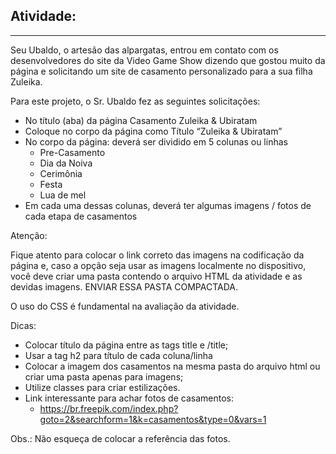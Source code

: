 ## Atividade:
<hr>
Seu Ubaldo, o artesão das alpargatas, entrou em contato com os desenvolvedores do site da Video Game Show dizendo que gostou muito da página e solicitando um site de casamento personalizado para a sua filha Zuleika.

Para este projeto, o Sr. Ubaldo fez as seguintes solicitações:

- No título (aba) da página Casamento Zuleika & Ubiratam
- Coloque no corpo da página como Título “Zuleika & Ubiratam”
- No corpo da página: deverá ser dividido em 5 colunas ou linhas
  - Pre-Casamento
  - Dia da Noiva
  - Cerimônia
  - Festa
  - Lua de mel
- Em cada uma dessas colunas, deverá ter algumas imagens / fotos de cada etapa de casamentos

Atenção:

Fique atento para colocar o link correto das imagens na codificação da página e, caso a opção seja usar as imagens localmente no dispositivo, você deve criar uma pasta  contendo o arquivo HTML da atividade e as devidas imagens. ENVIAR ESSA PASTA COMPACTADA.

O uso do CSS é fundamental na avaliação da atividade.

Dicas:

- Colocar título da página entre as tags title e /title;
- Usar a tag h2 para título de cada coluna/linha
- Colocar a imagem dos casamentos na mesma pasta do arquivo html ou criar uma pasta apenas para imagens;
- Utilize classes para criar estilizações.
- Link interessante para achar fotos de casamentos:
  - https://br.freepik.com/index.php?goto=2&searchform=1&k=casamentos&type=0&vars=1

Obs.: Não esqueça de colocar a referência das fotos.
